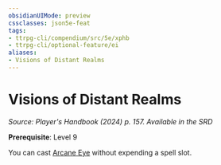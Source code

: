 ```yaml
---
obsidianUIMode: preview
cssclasses: json5e-feat
tags:
- ttrpg-cli/compendium/src/5e/xphb
- ttrpg-cli/optional-feature/ei
aliases:
- Visions of Distant Realms
---
```

# Visions of Distant Realms
*Source: Player's Handbook (2024) p. 157. Available in the <span title='Systems Reference Document (5.2)'>SRD</span>*  

**Prerequisite**: Level 9

You can cast [Arcane Eye](/3-Mechanics/CLI/spells/arcane-eye-xphb.md) without expending a spell slot.